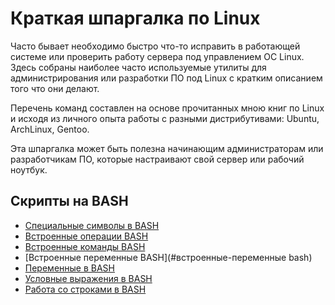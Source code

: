 # Краткая шпаргалка по Linux
Часто бывает необходимо быстро что-то исправить в работающей системе или проверить работу сервера под управлением ОС Linux. Здесь собраны наиболее часто используемые утилиты для администрирования или разработки ПО под Linux с кратким описанием того что они делают.

Перечень команд составлен на основе прочитанных мною книг по Linux и исходя из личного опыта работы с разными дистрибутивами: Ubuntu, ArchLinux, Gentoo.

Эта шпаргалка может быть полезна начинающим администраторам или разработчикам ПО, которые настраивают свой сервер или рабочий ноутбук.

## Скрипты на BASH
   * [Специальные символы в BASH](bash/#специальные-символы-в-bash)
   * [Встроенные операции BASH](#встроенные-операции-bash)
   * [Встроенные команды BASH](#встроенные-команды-bash)
   * [Встроенные переменные BASH](#встроенные-переменные bash)
   * [Переменные в BASH](#переменные-в-bash)
   * [Условные выражения в BASH](#условные-выражения-в-bash)
   * [Работа со строками в BASH](#работа-со-строками-в-bash)
